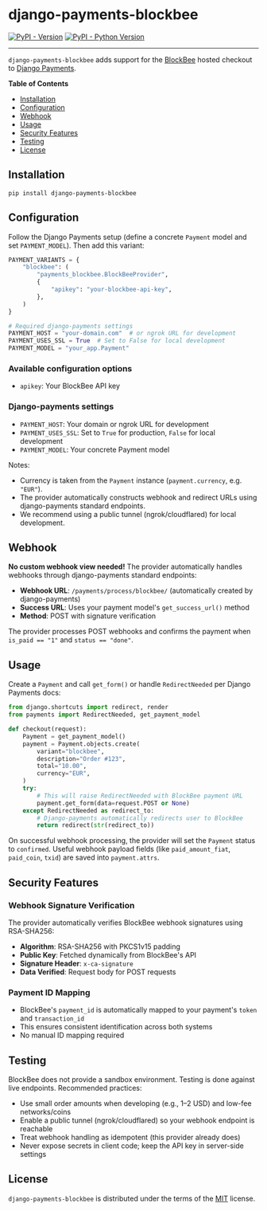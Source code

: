 # django-payments-blockbee

[![PyPI - Version](https://img.shields.io/pypi/v/django-payments-blockbee.svg)](https://pypi.org/project/django-payments-blockbee)
[![PyPI - Python Version](https://img.shields.io/pypi/pyversions/django-payments-blockbee.svg)](https://pypi.org/project/django-payments-blockbee)

-----

`django-payments-blockbee` adds support for the [BlockBee](https://blockbee.io) hosted checkout to [Django Payments](https://django-payments.readthedocs.io/).

**Table of Contents**

- [Installation](#installation)
- [Configuration](#configuration)
- [Webhook](#webhook)
- [Usage](#usage)
- [Security Features](#security-features)
- [Testing](#testing)
- [License](#license)

## Installation

```console
pip install django-payments-blockbee
```

## Configuration

Follow the Django Payments setup (define a concrete `Payment` model and set `PAYMENT_MODEL`). Then add this variant:

```python
PAYMENT_VARIANTS = {
    "blockbee": (
        "payments_blockbee.BlockBeeProvider",
        {
            "apikey": "your-blockbee-api-key",
        },
    )
}

# Required django-payments settings
PAYMENT_HOST = "your-domain.com"  # or ngrok URL for development
PAYMENT_USES_SSL = True  # Set to False for local development
PAYMENT_MODEL = "your_app.Payment"
```

### Available configuration options

- `apikey`: Your BlockBee API key

### Django-payments settings

- `PAYMENT_HOST`: Your domain or ngrok URL for development
- `PAYMENT_USES_SSL`: Set to `True` for production, `False` for local development
- `PAYMENT_MODEL`: Your concrete Payment model

Notes:
- Currency is taken from the `Payment` instance (`payment.currency`, e.g. `"EUR"`).
- The provider automatically constructs webhook and redirect URLs using django-payments standard endpoints.
- We recommend using a public tunnel (ngrok/cloudflared) for local development.

## Webhook

**No custom webhook view needed!** The provider automatically handles webhooks through django-payments standard endpoints:

- **Webhook URL**: `/payments/process/blockbee/` (automatically created by django-payments)
- **Success URL**: Uses your payment model's `get_success_url()` method
- **Method**: POST with signature verification

The provider processes POST webhooks and confirms the payment when `is_paid == "1"` and `status == "done"`.

## Usage

Create a `Payment` and call `get_form()` or handle `RedirectNeeded` per Django Payments docs:

```python
from django.shortcuts import redirect, render
from payments import RedirectNeeded, get_payment_model

def checkout(request):
    Payment = get_payment_model()
    payment = Payment.objects.create(
        variant="blockbee",
        description="Order #123",
        total="10.00",
        currency="EUR",
    )
    try:
        # This will raise RedirectNeeded with BlockBee payment URL
        payment.get_form(data=request.POST or None)
    except RedirectNeeded as redirect_to:
        # Django-payments automatically redirects user to BlockBee
        return redirect(str(redirect_to))
```

On successful webhook processing, the provider will set the `Payment` status to `confirmed`. Useful webhook payload fields (like `paid_amount_fiat`, `paid_coin`, `txid`) are saved into `payment.attrs`.

## Security Features

### Webhook Signature Verification

The provider automatically verifies BlockBee webhook signatures using RSA-SHA256:

- **Algorithm**: RSA-SHA256 with PKCS1v15 padding
- **Public Key**: Fetched dynamically from BlockBee's API
- **Signature Header**: `x-ca-signature`
- **Data Verified**: Request body for POST requests

### Payment ID Mapping

- BlockBee's `payment_id` is automatically mapped to your payment's `token` and `transaction_id`
- This ensures consistent identification across both systems
- No manual ID mapping required

## Testing

BlockBee does not provide a sandbox environment. Testing is done against live endpoints. Recommended practices:

- Use small order amounts when developing (e.g., 1–2 USD) and low-fee networks/coins
- Enable a public tunnel (ngrok/cloudflared) so your webhook endpoint is reachable
- Treat webhook handling as idempotent (this provider already does)
- Never expose secrets in client code; keep the API key in server-side settings

## License

`django-payments-blockbee` is distributed under the terms of the [MIT](https://spdx.org/licenses/MIT.html) license.